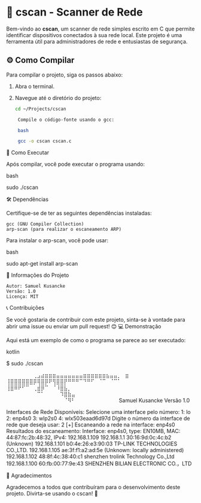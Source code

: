 # 📡 cscan - Scanner de Rede

Bem-vindo ao **cscan**, um scanner de rede simples escrito em C que permite identificar dispositivos conectados à sua rede local. Este projeto é uma ferramenta útil para administradores de rede e entusiastas de segurança.

## ⚙️ Como Compilar

Para compilar o projeto, siga os passos abaixo:

1. Abra o terminal.
2. Navegue até o diretório do projeto:

   ```bash
   cd ~/Projects/cscan

    Compile o código-fonte usando o gcc:

    bash

    gcc -o cscan cscan.c

🚀 Como Executar

Após compilar, você pode executar o programa usando:

bash

sudo ./cscan

🛠️ Dependências

Certifique-se de ter as seguintes dependências instaladas:

    gcc (GNU Compiler Collection)
    arp-scan (para realizar o escaneamento ARP)

Para instalar o arp-scan, você pode usar:

bash

sudo apt-get install arp-scan

📜 Informações do Projeto

    Autor: Samuel Kusancke
    Versão: 1.0
    Licença: MIT

📞 Contribuições

Se você gostaria de contribuir com este projeto, sinta-se à vontade para abrir uma issue ou enviar um pull request! 😊
💻 Demonstração

Aqui está um exemplo de como o programa se parece ao ser executado:

kotlin

$ sudo ./cscan

⠀⠀⠀⠀⠀⠀⠀⢀⣠⣴⣶⣶⣶⣤⣤⣤⣤⣤⣤⣤⣶⣶⣶⣶⣶⣶⣦⣤⣤⡀⠀⣶⠀
⢸⣿⣿⣿⣿⣿⣿⡿⢿⣿⡿⠟⢻⣿⣿⡟⠛⠛⠛⠉⠙⠛⠋⠀⠈⠉⠀⠈⠉⠁
⢸⣿⠿⠟⠋⠉⠀⢀⣾⡿⠉⠀⠈⠸⣿⣧⡀⠀⠀⠀⠀⠀⠀⠀⠀⠀⠀⠀⠀⠀
⠀⠀⠀⠀⠀⠀⠀⠀⠉⠁⠀⠀⠀⠀⠹⣿⣷⣤⠀⠀⠀⠀⠀⠀⠀⠀⠀⠀⠀⠀
⠀⠀⠀⠀⠀⠀⠀⠀⠀⠀⠀⠀⠀⠀⠀⠈⠻⠃⠀⠀⠀⠀⠀⠀⠀⠀⠀⠀⠀ 
Samuel Kusancke
Versão 1.0

Interfaces de Rede Disponíveis:
Selecione uma interface pelo número:
1: lo
2: enp4s0
3: wlp2s0
4: wlx503eaad6d97d
Digite o número da interface de rede que deseja usar: 2
[+] Escaneando a rede na interface: enp4s0
Resultados do escaneamento:
Interface: enp4s0, type: EN10MB, MAC: 44:87:fc:2b:48:32, IPv4: 192.168.1.109
192.168.1.1	30:16:9d:0c:4c:b2	(Unknown)
192.168.1.101	b0:4e:26:e3:90:03	TP-LINK TECHNOLOGIES CO.,LTD.
192.168.1.105	ae:3f:f1:a2:ad:5e	(Unknown: locally administered)
192.168.1.102	48:8f:4c:38:40:c1	shenzhen trolink  Technology Co.,Ltd
192.168.1.100	60:fb:00:77:9e:43	SHENZHEN BILIAN ELECTRONIC CO.，LTD

🎉 Agradecimentos

Agradecemos a todos que contribuíram para o desenvolvimento deste projeto. Divirta-se usando o cscan! 🎈
